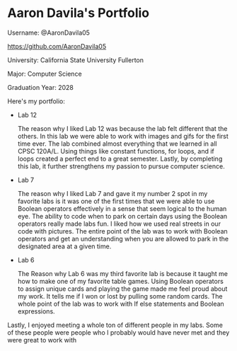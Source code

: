 # Aaron Davila's Portfolio

Username: @AaronDavila05

https://github.com/AaronDavila05

University: California State University Fullerton

Major: Computer Science

Graduation Year: 2028

Here's my portfolio:

* Lab 12

  The reason why I liked Lab 12 was because the lab felt different that the others. In this lab we were able to work with images and gifs for the first time ever. The lab combined almost everything that we learned in all CPSC 120A/L. Using things like constant functions, for loops, and if loops created a perfect end to a great semester. Lastly, by completing this lab, it further strengthens my passion to pursue computer science.

* Lab 7

  The reason why I liked Lab 7 and gave it my number 2 spot in my favorite labs is it was one of the first times that we were able to use Boolean operators effectively in a sense that seem logical to the human eye. The ability to code when to park on certain days using the Boolean operators really made labs fun. I liked how we used real streets in our code with pictures. The entire point of the lab was to work with Boolean operators and get an understanding when you are allowed to park in the designated area at a given time.

* Lab 6

  The Reason why Lab 6 was my third favorite lab is because it taught me how to make one of my favorite table games. Using Boolean operators to assign unique cards and playing the game made me feel proud about my work. It tells me if I won or lost by pulling some random cards. The whole point of the lab was to work with If else statements and Boolean expressions.

Lastly, I enjoyed meeting a whole ton of different people in my labs. Some of these people were people who I probably would have never met and they were great to work with
